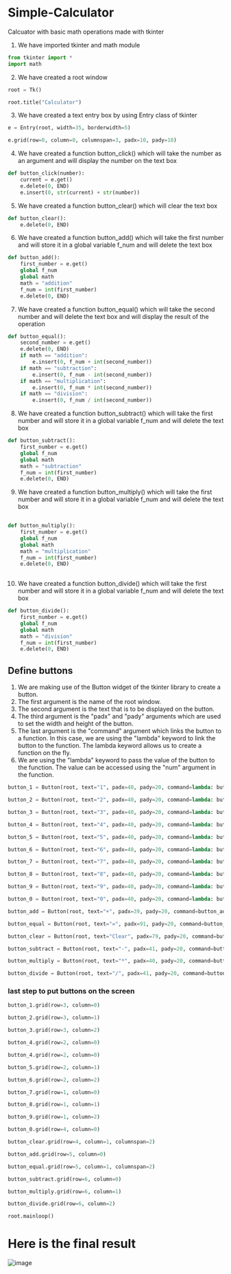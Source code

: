 # Simple-Calculator
Calcuator with basic math operations made with tkinter
1. We have imported tkinter and math module
```python
from tkinter import *
import math
```
2. We have created a root window
```python
root = Tk()

root.title("Calculator")
```
3. We have created a text entry box by using Entry class of tkinter
```python
e = Entry(root, width=35, borderwidth=5)

e.grid(row=0, column=0, columnspan=3, padx=10, pady=10)

```
4. We have created a function button_click() which will take the number as an argument 
   and will display the number on the text box
```python
def button_click(number):
    current = e.get()
    e.delete(0, END)
    e.insert(0, str(current) + str(number))
```
5. We have created a function button_clear() which will clear the text box
```python
def button_clear():
    e.delete(0, END)
```
6. We have created a function button_add() which will take the first number and will 
   store it in a global variable f_num and will delete the text box
```python
def button_add():
    first_number = e.get()
    global f_num
    global math
    math = "addition"
    f_num = int(first_number)
    e.delete(0, END)
```
7. We have created a function button_equal() which will take the second number and will 
   delete the text box and will display the result of the operation
```python
def button_equal():
    second_number = e.get()
    e.delete(0, END)
    if math == "addition":
        e.insert(0, f_num + int(second_number))
    if math == "subtraction":
        e.insert(0, f_num - int(second_number))
    if math == "multiplication":
        e.insert(0, f_num * int(second_number))
    if math == "division":
        e.insert(0, f_num / int(second_number))
```
8. We have created a function button_subtract() which will take the first number and will 
   store it in a global variable f_num and will delete the text box
```python
def button_subtract():
    first_number = e.get()
    global f_num
    global math
    math = "subtraction"
    f_num = int(first_number)
    e.delete(0, END)
```
9. We have created a function button_multiply() which will take the first number and will 
   store it in a global variable f_num and will delete the text box
```python
    
def button_multiply():
    first_number = e.get()
    global f_num
    global math
    math = "multiplication"
    f_num = int(first_number)
    e.delete(0, END)
    
```
10. We have created a function button_divide() which will take the first number and will 
   store it in a global variable f_num and will delete the text box
```python
def button_divide():
    first_number = e.get()
    global f_num
    global math
    math = "division"
    f_num = int(first_number)
    e.delete(0, END)
```
## Define buttons 
1. We are making use of the Button widget of the tkinter library to create a button.
2. The first argument is the name of the root window.
3. The second argument is the text that is to be displayed on the button.
4. The third argument is the "padx" and "pady" arguments which are used to set the width and height of the button.
5. The last argument is the "command" argument which links the button to a function. In this case, we are using the "lambda" keyword to link the button to the function. The lambda keyword allows us to create a function on the fly.
6. We are using the "lambda" keyword to pass the value of the button to the function. The value can be accessed using the "num" argument in the function.
```python
button_1 = Button(root, text="1", padx=40, pady=20, command=lambda: button_click(1))

button_2 = Button(root, text="2", padx=40, pady=20, command=lambda: button_click(2))

button_3 = Button(root, text="3", padx=40, pady=20, command=lambda: button_click(3))

button_4 = Button(root, text="4", padx=40, pady=20, command=lambda: button_click(4))

button_5 = Button(root, text="5", padx=40, pady=20, command=lambda: button_click(5))

button_6 = Button(root, text="6", padx=40, pady=20, command=lambda: button_click(6))

button_7 = Button(root, text="7", padx=40, pady=20, command=lambda: button_click(7))

button_8 = Button(root, text="8", padx=40, pady=20, command=lambda: button_click(8))

button_9 = Button(root, text="9", padx=40, pady=20, command=lambda: button_click(9))

button_0 = Button(root, text="0", padx=40, pady=20, command=lambda: button_click(0))

button_add = Button(root, text="+", padx=39, pady=20, command=button_add)

button_equal = Button(root, text="=", padx=91, pady=20, command=button_equal)

button_clear = Button(root, text="Clear", padx=79, pady=20, command=button_clear)

button_subtract = Button(root, text="-", padx=41, pady=20, command=button_subtract)

button_multiply = Button(root, text="*", padx=40, pady=20, command=button_multiply)

button_divide = Button(root, text="/", padx=41, pady=20, command=button_divide)

```
### last step to put buttons on the screen 
```python
button_1.grid(row=3, column=0)

button_2.grid(row=3, column=1)

button_3.grid(row=3, column=2)

button_4.grid(row=2, column=0)

button_4.grid(row=2, column=0)

button_5.grid(row=2, column=1)

button_6.grid(row=2, column=2)

button_7.grid(row=1, column=0)

button_8.grid(row=1, column=1)

button_9.grid(row=1, column=2)

button_0.grid(row=4, column=0)

button_clear.grid(row=4, column=1, columnspan=2)

button_add.grid(row=5, column=0)

button_equal.grid(row=5, column=1, columnspan=2)

button_subtract.grid(row=6, column=0)

button_multiply.grid(row=6, column=1)

button_divide.grid(row=6, column=2)

root.mainloop()
```
# Here is the final result
![image](https://user-images.githubusercontent.com/94708469/232416390-817c6365-1c71-4399-95f9-09f40527b9d0.png)
